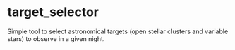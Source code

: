 # target_selector
Simple tool to select astronomical targets (open stellar clusters and variable stars) to observe in a given night.
